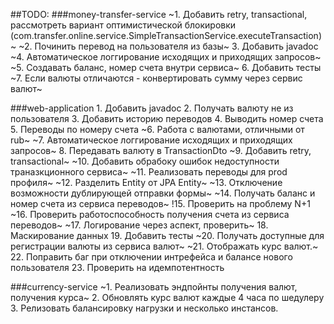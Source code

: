 ##TODO:
###money-transfer-service
    ~1. Добавить retry, transactional, рассмотреть вариант оптимистической блокировки (com.transfer.online.service.SimpleTransactionService.executeTransaction)~
    ~2. Починить перевод на пользователя из базы~
    3. Добавить javadoc
    ~4. Автоматическое логгирование исходящих и приходящих запросов~
    ~5. Создавать баланс, номер счета внутри сервиса~
    6. Добавить тесты
    ~7. Если валюты отличаются - конвертировать сумму через сервис валют~

###web-application
    1. Добавить javadoc
    2. Получать валюту не из пользователя
    3. Добавить историю переводов
    4. Выводить номер счета
    5. Переводы по номеру счета
    ~6. Работа с валютами, отличными от rub~
    ~7. Автоматическое логгирование исходящих и приходящих запросов~
    8. Передавать валюту в TransactionDto
    ~9. Добавить retry, transactional~
    ~10. Добавить обрабоку ошибок недоступности траназкционного сервиса~
    ~11. Реализовать переводы для prod профиля~
    ~12. Разделить Entity от JPA Entity~
    ~13. Отключение возможности дублирующей отправки формы~
    ~14. Получать баланс и номер счета из сервиса переводов~
    !15. Проверить на проблему N+1
    ~16. Проверить работоспособность получения счета из сервиса переводов~
    ~17. Логирование через аспект, проверить~
    18. Маскирование данных
    19. Добавить тесты
    ~20. Получать доступные для регистрации валюты из сервиса валют~
    ~21. Отображать курс валют.~
    22. Поправить баг при отключении интрефейса и балансе нового пользователя
    23. Проверить на идемпотентность

###currency-service
    ~1. Реализовать эндпойнты получения валют, получения курса~
    2. Обновлять курс валют каждые 4 часа по шедулеру
    3. Релизовать балансировку нагрузки и несколько инстансов.